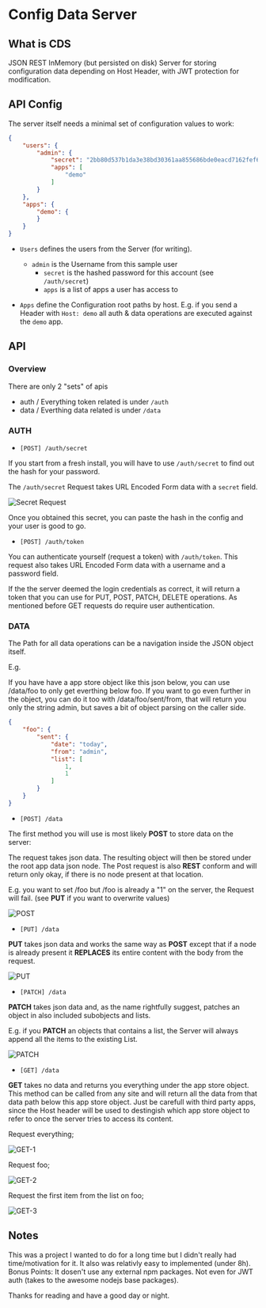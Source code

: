 ﻿# Config Data Server

## What is CDS

JSON REST InMemory (but persisted on disk) Server for storing configuration data depending on Host Header, with JWT protection for modification.

## API Config

The server itself needs a minimal set of configuration values to work:

```json
{
    "users": {
        "admin": {
            "secret": "2bb80d537b1da3e38bd30361aa855686bde0eacd7162fef6a25fe97bf527a25b", //secret
            "apps": [
                "demo"
            ]
        }
    },
    "apps": {
        "demo": {
        }
    }
}
```

- `Users` defines the users from the Server (for writing).
    - `admin` is the Username from this sample user
        - `secret` is the hashed password for this account (see `/auth/secret`) 
        - `apps` is a list of apps a user has access to

- `Apps` define the Configuration root paths by host. E.g. if you send a Header with `Host: demo` all auth & data operations are executed against the `demo` app.

## API

### Overview

There are only 2 "sets" of apis

- auth
 / Everything token related is under `/auth`
- data
 / Everthing data related is under `/data`

### AUTH

 - `[POST] /auth/secret`

If you start from a fresh install, you will have to use `/auth/secret` to find out the hash for your password.

The `/auth/secret` Request takes URL Encoded Form data with a `secret` field.

![Secret Request](./docs/Insomnia_Secret.png)

Once you obtained this secret, you can paste the hash in the config and your user is good to go.

 - `[POST] /auth/token`

You can authenticate yourself (request a token) with `/auth/token`. This request also takes URL Encoded Form data with a username and a password field.

If the the server deemed the login credentials as correct, it will return a token that you can use for PUT, POST, PATCH, DELETE operations. As mentioned before GET requests do require user authentication.

### DATA

The Path for all data operations can be a navigation inside the JSON object itself.

E.g.

If you have have a app store object like this json below, you can use /data/foo to only get everthing below foo. If you want to go even further in the object, you can do it too with /data/foo/sent/from, that will return you only the string admin, but saves a bit of object parsing on the caller side.

```json
{
    "foo": {
        "sent": {
            "date": "today",
            "from": "admin",
            "list": [
                1,
                1
            ]
        }
    }
}
```

- `[POST] /data`

The first method you will use is most likely **POST** to store data on the server:

The request takes json data. The resulting object will then be stored under the root app data json node. The Post request is also **REST** conform and will return only okay, if there is no node present at that location.

E.g. you want to set /foo but /foo is already a "1" on the server, the Request will fail. (see **PUT** if you want to overwrite values)

![POST](./docs/Insomnia_POST.png)

- `[PUT] /data`

**PUT** takes json data and works the same way as **POST** except that if a node is already present it **REPLACES** its entire content with the body from the request.

![PUT](./docs/Insomnia_PUT.png)

- `[PATCH] /data`

**PATCH** takes json data and, as the name rightfully suggest, patches an object in also included subobjects and lists.

E.g. if you **PATCH** an objects that contains a list, the Server will always append all the items to the existing List.

![PATCH](./docs/Insomnia_PATCH.png)

- `[GET] /data`

**GET** takes no data and returns you everything under the app store object. This method can be called from any site and will return all the data from that data path below this app store object. Just be carefull with third party apps, since the Host header will be used to destingish which app store object to refer to once the server tries to access its content.

Request everything;

![GET-1](./docs/Insomnia_GET.png)

Request foo;

![GET-2](./docs/Insomnia_GET_foo.png)

Request the first item from the list on foo;

![GET-3](./docs/Insomnia_GET_foo_list_item.png)

## Notes

This was a project I wanted to do for a long time but I didn't really had time/motivation for it. It also was relativly easy to implemented (under 8h). Bonus Points: It dosen't use any external npm packages. Not even for JWT auth (takes to the awesome nodejs base packages).

Thanks for reading and have a good day or night.
